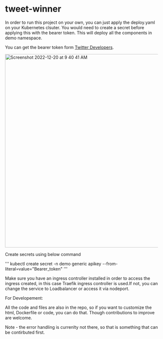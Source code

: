 # tweet-winner

In order to run this project on your own, you can just apply the deploy.yaml on your Kubernetes clsuter. You would need to create a secret before applying this with the bearer token. This will deploy all the components in demo namespace. 

You can get the bearer token form [Twitter Developers](https://developer.twitter.com/).

<img width="637" alt="Screenshot 2022-12-20 at 9 40 41 AM" src="https://user-images.githubusercontent.com/8190114/208583643-6e3ea85e-c8f2-4896-baa5-e9a073924944.png">

Create secrets using below command 

'''
kubectl create secret -n demo generic apikey --from-literal=value="Bearer_token"
'''

Make sure you have an ingress controller installed in order to access the ingress created, in this case Traefik ingress controller is used.If not, you can change the service to Loadbalancer or access it via nodeport.


For Developement:

All the code and files are also in the repo, so if you want to customize the html, Dockerfile or code, you can do that. Though contributions to improve are welcome.

Note - the error handling is currenlty not there, so that is something that can be contirbuted first.


